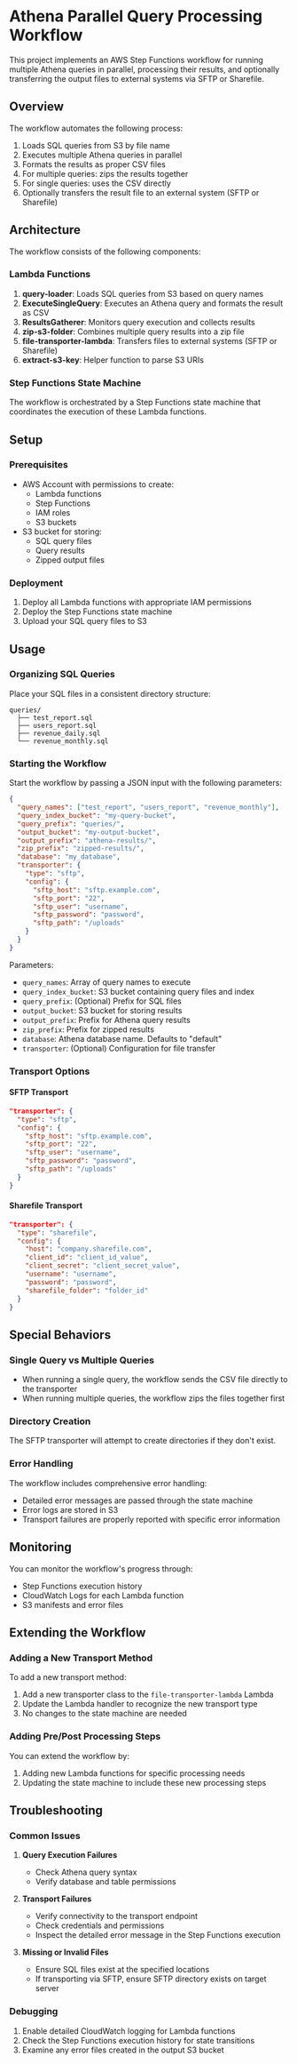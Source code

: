 # Athena Parallel Query Processing Workflow

This project implements an AWS Step Functions workflow for running multiple Athena queries in parallel, processing their results, and optionally transferring the output files to external systems via SFTP or Sharefile.

## Overview

The workflow automates the following process:
1. Loads SQL queries from S3 by file name
2. Executes multiple Athena queries in parallel
3. Formats the results as proper CSV files
4. For multiple queries: zips the results together
5. For single queries: uses the CSV directly
6. Optionally transfers the result file to an external system (SFTP or Sharefile)

## Architecture

The workflow consists of the following components:

### Lambda Functions

1. **query-loader**: Loads SQL queries from S3 based on query names
2. **ExecuteSingleQuery**: Executes an Athena query and formats the result as CSV
3. **ResultsGatherer**: Monitors query execution and collects results
4. **zip-s3-folder**: Combines multiple query results into a zip file
5. **file-transporter-lambda**: Transfers files to external systems (SFTP or Sharefile)
6. **extract-s3-key**: Helper function to parse S3 URIs

### Step Functions State Machine

The workflow is orchestrated by a Step Functions state machine that coordinates the execution of these Lambda functions.

## Setup

### Prerequisites

- AWS Account with permissions to create:
  - Lambda functions
  - Step Functions
  - IAM roles
  - S3 buckets
- S3 bucket for storing:
  - SQL query files
  - Query results
  - Zipped output files

### Deployment

1. Deploy all Lambda functions with appropriate IAM permissions
2. Deploy the Step Functions state machine
3. Upload your SQL query files to S3

## Usage

### Organizing SQL Queries

Place your SQL files in a consistent directory structure:

```
queries/
  ├── test_report.sql
  ├── users_report.sql
  ├── revenue_daily.sql
  └── revenue_monthly.sql
```

### Starting the Workflow

Start the workflow by passing a JSON input with the following parameters:

```json
{
  "query_names": ["test_report", "users_report", "revenue_monthly"],
  "query_index_bucket": "my-query-bucket",
  "query_prefix": "queries/",
  "output_bucket": "my-output-bucket",
  "output_prefix": "athena-results/",
  "zip_prefix": "zipped-results/",
  "database": "my_database",
  "transporter": {
    "type": "sftp",
    "config": {
      "sftp_host": "sftp.example.com",
      "sftp_port": "22",
      "sftp_user": "username",
      "sftp_password": "password",
      "sftp_path": "/uploads"
    }
  }
}
```

Parameters:
- `query_names`: Array of query names to execute
- `query_index_bucket`: S3 bucket containing query files and index
- `query_prefix`: (Optional) Prefix for SQL files
- `output_bucket`: S3 bucket for storing results
- `output_prefix`: Prefix for Athena query results
- `zip_prefix`: Prefix for zipped results
- `database`: Athena database name. Defaults to "default"
- `transporter`: (Optional) Configuration for file transfer

### Transport Options

#### SFTP Transport

```json
"transporter": {
  "type": "sftp",
  "config": {
    "sftp_host": "sftp.example.com",
    "sftp_port": "22",
    "sftp_user": "username",
    "sftp_password": "password",
    "sftp_path": "/uploads"
  }
}
```

#### Sharefile Transport

```json
"transporter": {
  "type": "sharefile",
  "config": {
    "host": "company.sharefile.com",
    "client_id": "client_id_value",
    "client_secret": "client_secret_value",
    "username": "username",
    "password": "password",
    "sharefile_folder": "folder_id"
  }
}
```

## Special Behaviors

### Single Query vs Multiple Queries

- When running a single query, the workflow sends the CSV file directly to the transporter
- When running multiple queries, the workflow zips the files together first

### Directory Creation

The SFTP transporter will attempt to create directories if they don't exist.

### Error Handling

The workflow includes comprehensive error handling:
- Detailed error messages are passed through the state machine
- Error logs are stored in S3
- Transport failures are properly reported with specific error information

## Monitoring

You can monitor the workflow's progress through:
- Step Functions execution history
- CloudWatch Logs for each Lambda function
- S3 manifests and error files

## Extending the Workflow

### Adding a New Transport Method

To add a new transport method:
1. Add a new transporter class to the `file-transporter-lambda` Lambda
2. Update the Lambda handler to recognize the new transport type
3. No changes to the state machine are needed

### Adding Pre/Post Processing Steps

You can extend the workflow by:
1. Adding new Lambda functions for specific processing needs
2. Updating the state machine to include these new processing steps

## Troubleshooting

### Common Issues

1. **Query Execution Failures**
   - Check Athena query syntax
   - Verify database and table permissions

2. **Transport Failures**
   - Verify connectivity to the transport endpoint
   - Check credentials and permissions
   - Inspect the detailed error message in the Step Functions execution

3. **Missing or Invalid Files**
   - Ensure SQL files exist at the specified locations
   - If transporting via SFTP, ensure SFTP directory exists on target server

### Debugging

1. Enable detailed CloudWatch logging for Lambda functions
2. Check the Step Functions execution history for state transitions
3. Examine any error files created in the output S3 bucket
